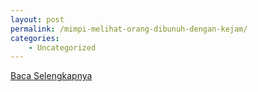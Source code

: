 ```yaml
---
layout: post
permalink: /mimpi-melihat-orang-dibunuh-dengan-kejam/
categories:
    - Uncategorized
---
```


[Baca Selengkapnya](/06)